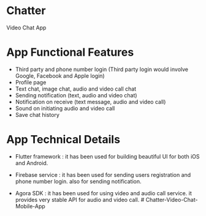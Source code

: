 # Chatter

Video Chat App

# App Functional Features

- Third party and phone number login (Third party login would involve Google, Facebook and Apple login)
- Profile page
- Text chat, image chat, audio and video call chat
- Sending notification (text, audio and video chat)
- Notification on receive (text message, audio and video call)
- Sound on initiating audio and video call
- Save chat history

# App Technical Details

- Flutter framework : it has been used for building beautiful UI for both iOS and Android.

- Firebase service : it has been used for sending users registration and phone number login. 
also for sending notification.

- Agora SDK : it has been used for using video and audio call service.
it provides very stable API for audio and video call. #   C h a t t e r - V i d e o - C h a t - M o b i l e - A p p  
 